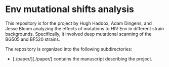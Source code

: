 # Env mutational shifts analysis
This repository is for the project by Hugh Haddox, Adam Dingens, and Jesse Bloom analyzing the effects of mutations to HIV Env in different strain backgrounds.
Specifically, it involved deep mutational scanning of the BG505 and BF520 strains.

The repository is organized into the following subdirectories:

* [./paper/][./paper/] contains the manuscript describing the project.
